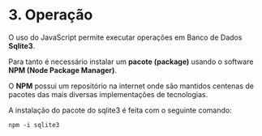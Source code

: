 # 3. Operação #
>
O uso do JavaScript permite executar operações em Banco de Dados **Sqlite3**. 
>
>
Para tanto é necessário instalar um **pacote (package)** usando o software **NPM (Node Package Manager)**.
>
>
O **NPM** possui um repositório na internet onde são mantidos centenas de pacotes das mais 
diversas implementações de tecnologias. 
>
>
A instalação do pacote do sqlite3 é feita com o seguinte comando:
```
npm -i sqlite3
```
